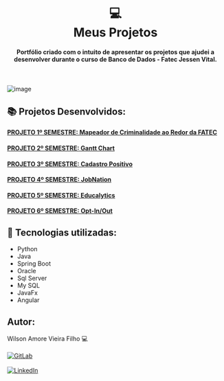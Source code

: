 <h1 align="center">
  💻<br>Meus Projetos 
</h1>

<h4 align="center">
  Portfólio criado com o intuito de apresentar os projetos que ajudei a desenvolver durante o curso de Banco de Dados - Fatec Jessen Vital.
</h4>

<br></br>
![image](https://user-images.githubusercontent.com/61089745/159131375-247b3b42-6052-41d3-b754-644e0e54d6da.png)



## 📚 Projetos Desenvolvidos:
<h4 align="left"><a href="https://github.com/ZVIEWIL/portifolio1">PROJETO 1º SEMESTRE: Mapeador de Criminalidade ao Redor da FATEC</a></h4>
<h4 align="left"><a href="https://github.com/ZVIEWIL/portifolio2">PROJETO 2º SEMESTRE: Gantt Chart</a></h4>
<h4 align="left"><a href="https://github.com/ZVIEWIL/portifolio3">PROJETO 3º SEMESTRE: Cadastro Positivo</a></h4>
<h4 align="left"><a href="https://github.com/ZVIEWIL/portifolio4">PROJETO 4º SEMESTRE: JobNation</a></h4>
<h4 align="left"><a href="https://github.com/ZVIEWIL/portifolio5">PROJETO 5º SEMESTRE: Educalytics</a></h4>
<h4 align="left"><a href="https://github.com/ZVIEWIL/portifolio6">PROJETO 6º SEMESTRE: Opt-In/Out</a></h4>


## 💼 Tecnologias utilizadas:
- Python
- Java
- Spring Boot
- Oracle
- Sql Server
- My SQL
- JavaFx
- Angular

## Autor:<br>
Wilson Amore Vieira Filho 💻
<br> </br>
[![GitLab](https://img.shields.io/badge/gitlab-%23181717.svg?style=for-the-badge&logo=gitlab&logoColor=white)](https://gitlab.com/ZVIEWIL)
<br> </br>
[![LinkedIn](https://img.shields.io/badge/linkedin-%230077B5.svg?style=for-the-badge&logo=linkedin&logoColor=white)](https://br.linkedin.com/in/wilson-amore-vieira-filho-7a4420183)


